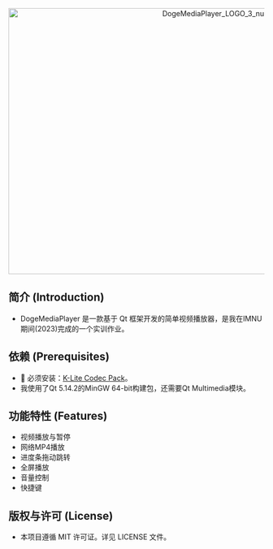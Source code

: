 
<p align="center"><img width="797" height="524" alt="DogeMediaPlayer_LOGO_3_null" src="https://github.com/user-attachments/assets/0d53b16d-9565-4630-90c3-1946139aa40d" /> 
    
## 简介 (Introduction)
- DogeMediaPlayer 是一款基于 Qt 框架开发的简单视频播放器，是我在IMNU期间(2023)完成的一个实训作业。

## 依赖 (Prerequisites)
- 🚨 必须安装：[K-Lite Codec Pack](https://codecguide.com/download_k-lite_codec_pack_basic.htm)。
- 我使用了Qt 5.14.2的MinGW 64-bit构建包，还需要Qt Multimedia模块。

## 功能特性 (Features)
- 视频播放与暂停
- 网络MP4播放
- 进度条拖动跳转
- 全屏播放
- 音量控制
- 快捷键

## 版权与许可 (License)
- 本项目遵循 MIT 许可证。详见 LICENSE 文件。
